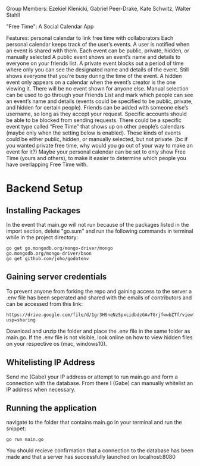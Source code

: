 Group Members: 
Ezekiel Klenicki,
Gabriel Peer-Drake,
Kate Schwitz,
Walter Stahll

"Free Time": A Social Calendar App

Features: personal calendar to link free time with collaborators
Each personal calendar keeps track of the user’s events.
A user is notified when an event is shared with them.
Each event can be public, private, hidden, or manually selected
A public event shows an event’s name and details to everyone on your friends list.
A private event blocks out a period of time where only you can see the designated name and details of the event. Still shows everyone that you’re busy during the time of the event.
A hidden event only appears on a calendar when the event’s creator is the one viewing it. There will be no event shown for anyone else.
Manual selection can be used to go through your Friends List and mark which people can see an event’s name and details (events could be specified to be public, private, and hidden for certain people).
Friends can be added with someone else’s username, so long as they accept your request. Specific accounts should be able to be blocked from sending requests.
There could be a specific event type called “Free Time” that shows up on other people’s calendars (maybe only when the setting below is enabled). These kinds of events could be either public, hidden, or manually selected, but not private. (bc if you wanted private free time, why would you go out of your way to make an event for it?)
Maybe your personal calendar can be set to only show Free Time (yours and others), to make it easier to determine which people you have overlapping Free Time with.

# Backend Setup
## Installing Packages

In the event that main.go will not run because of the packages listed in the import section, delete "go.sum" and run the following commands in terminal while in the project directory:

```
go get go.mongodb.org/mongo-driver/mongo
go.mongodb.org/mongo-driver/bson
go get github.com/joho/godotenv
```

## Gaining server credentials

To prevent anyone from forking the repo and gaining access to the server a .env file has been seperated and shared with the emails of contributors and can be accessed from this link:

```
https://drive.google.com/file/d/1gr3HSneNz5pxcidbdzGAvTGrjfwwbZTf/view?usp=sharing
```

Download and unzip the folder and place the .env file in the same folder as main.go. If the .env file is not visible, look online on how to view hidden files on your respective os (mac, windows10).

## Whitelisting IP Address

Send me (Gabe) your IP address or attempt to run main.go and form a connection with the database. From there I (Gabe) can manually whitelist an IP address when necessary.

## Running the application

navigate to the folder that contains main.go in your terminal and run the snippet:

```
go run main.go
```
You should recieve confirmation that a connection to the database has been made and that a server has successfully launched on localhost:8080
